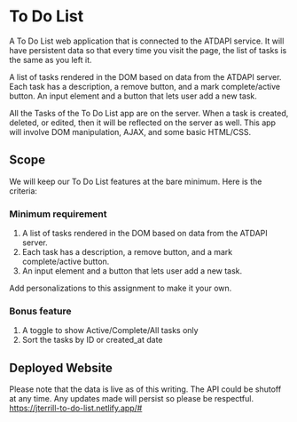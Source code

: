 # To Do List

A To Do List web application that is connected to the ATDAPI service. It will have persistent data so that every time you visit the page, the list of tasks is the same as you left it.

A list of tasks rendered in the DOM based on data from the ATDAPI server.
Each task has a description, a remove button, and a mark complete/active button.
An input element and a button that lets user add a new task.

All the Tasks of the To Do List app are on the server. When a task is created, deleted, or edited, then it will be reflected on the server as well. This app will involve DOM manipulation, AJAX, and some basic HTML/CSS.


## Scope

We will keep our To Do List features at the bare minimum. Here is the criteria:

### Minimum requirement
1. A list of tasks rendered in the DOM based on data from the ATDAPI server.
2. Each task has a description, a remove button, and a mark complete/active button.
3. An input element and a button that lets user add a new task.

Add personalizations to this assignment to make it your own.

### Bonus feature
1. A toggle to show Active/Complete/All tasks only
2. Sort the tasks by ID or created_at date

## Deployed Website
Please note that the data is live as of this writing. The API could be shutoff at any time. Any updates made will persist so please be respectful.
https://jterrill-to-do-list.netlify.app/#
